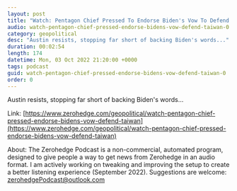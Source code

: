 ```yaml
---
layout: post
title: "Watch: Pentagon Chief Pressed To Endorse Biden's Vow To Defend Taiwan"
audio: watch-pentagon-chief-pressed-endorse-bidens-vow-defend-taiwan-0
category: geopolitical
desc: "Austin resists, stopping far short of backing Biden's words..."
duration: 00:02:54
length: 174
datetime: Mon, 03 Oct 2022 21:20:00 +0000
tags: podcast
guid: watch-pentagon-chief-pressed-endorse-bidens-vow-defend-taiwan-0
order: 0
---
```

Austin resists, stopping far short of backing Biden's words...

Link: [https://www.zerohedge.com/geopolitical/watch-pentagon-chief-pressed-endorse-bidens-vow-defend-taiwan](https://www.zerohedge.com/geopolitical/watch-pentagon-chief-pressed-endorse-bidens-vow-defend-taiwan)

About: The Zerohedge Podcast is a non-commercial, automated program, designed to give people a way to get news from Zerohedge in an audio format.  I am actively working on tweaking and improving the setup to create a better listening experience (September 2022).  Suggestions are welcome: [zerohedgePodcast@outlook.com](mailto:zerohedgePodcast@outlook.com)
